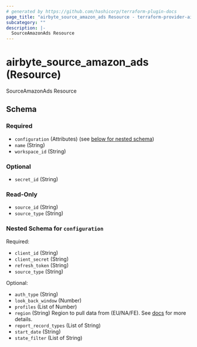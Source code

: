 ```yaml
---
# generated by https://github.com/hashicorp/terraform-plugin-docs
page_title: "airbyte_source_amazon_ads Resource - terraform-provider-airbyte-new"
subcategory: ""
description: |-
  SourceAmazonAds Resource
---
```


# airbyte_source_amazon_ads (Resource)

SourceAmazonAds Resource



<!-- schema generated by tfplugindocs -->
## Schema

### Required

- `configuration` (Attributes) (see [below for nested schema](#nestedatt--configuration))
- `name` (String)
- `workspace_id` (String)

### Optional

- `secret_id` (String)

### Read-Only

- `source_id` (String)
- `source_type` (String)

<a id="nestedatt--configuration"></a>
### Nested Schema for `configuration`

Required:

- `client_id` (String)
- `client_secret` (String)
- `refresh_token` (String)
- `source_type` (String)

Optional:

- `auth_type` (String)
- `look_back_window` (Number)
- `profiles` (List of Number)
- `region` (String) Region to pull data from (EU/NA/FE). See <a href="https://advertising.amazon.com/API/docs/en-us/info/api-overview#api-endpoints">docs</a> for more details.
- `report_record_types` (List of String)
- `start_date` (String)
- `state_filter` (List of String)


